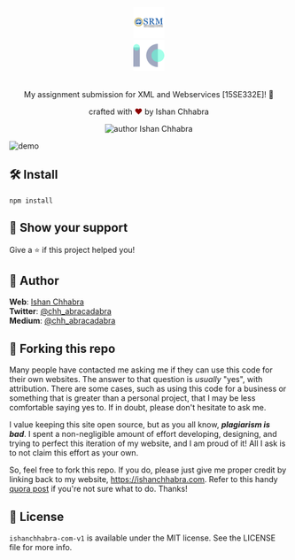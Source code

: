 <div align="center">
<img alt="Logo" src="https://github.com/ishan-chhabra/15SE332E-XML-and-Webservices-Assignment-1/blob/master/Screens/srmist_logo.svg?sanitize=true" height="56" />
<br>
  <img alt="Logo" src="https://github.com/ishan-chhabra/15SE332E-XML-and-Webservices-Assignment-1/blob/master/Screens/ic_logo.svg?sanitize=true" height="56" />
</div>

<br>

<p align="center">
My assignment submission for XML and Webservices [15SE332E]! 🎉</p>

<p align="center">
crafted with <span style="color: #8b0000;">&hearts;</span> by Ishan Chhabra
</p>
<p align="center">
    <img src="https://img.shields.io/badge/author-Ishan_Chhabra-blue" alt="author Ishan Chhabra"/>
</p>

![demo](https://github.com/ishan-chhabra/i15SE332E-XML-and-Webservices-Assignment-1/blob/master/Screens/screen.png)

## 🛠 Install

```
npm install
```

## 💪 Show your support

Give a ⭐️ if this project helped you!

## 🙏 Author

**Web**: [Ishan Chhabra](https://ishanchhabra.com)\
**Twitter**: [@chh_abracadabra](https://twitter.com/chh_abracadabra)\
**Medium**: [@chh_abracadabra](https://medium.com/@chh_abracadabra)

## 🚨 Forking this repo

Many people have contacted me asking me if they can use this code for their own websites. The answer to that question is _usually_ "yes", with attribution. There are some cases, such as using this code for a business or something that is greater than a personal project, that I may be less comfortable saying yes to. If in doubt, please don't hesitate to ask me.

I value keeping this site open source, but as you all know, _**plagiarism is bad**_. I spent a non-negligible amount of effort developing, designing, and trying to perfect this iteration of my website, and I am proud of it! All I ask is to not claim this effort as your own.

So, feel free to fork this repo. If you do, please just give me proper credit by linking back to my website, https://ishanchhabra.com. Refer to this handy [quora post](https://www.quora.com/Is-it-bad-to-copy-other-peoples-code) if you're not sure what to do. Thanks!

## 📜 License

`ishanchhabra-com-v1` is available under the MIT license. See the LICENSE file for more info.

